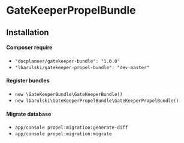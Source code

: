 GateKeeperPropelBundle
======================

## Installation
#### Composer require
 - `"docplanner/gatekeeper-bundle": "1.0.0"`
 - `"lbarulski/gatekeeper-propel-bundle": "dev-master"`

#### Register bundles
 - `new \GateKeeperBundle\GateKeeperBundle()`
 - `new lbarulski\GateKeeperPropelBundle\GateKeeperPropelBundle()`

#### Migrate database
 - `app/console propel:migration:generate-diff`
 - `app/console propel:migration:migrate`
